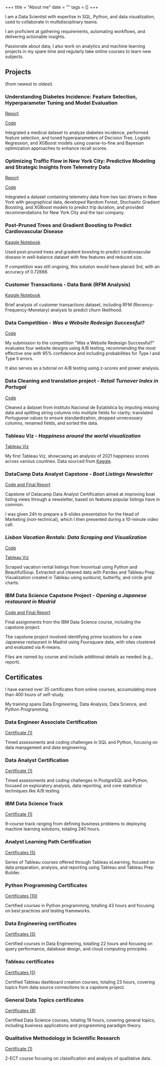 +++
title = "About me"
date = ""
tags = []
+++

I am a Data Scientist with expertise in SQL, Python, and data visualization, used to collaborate in multidisciplinary teams. 

I am proficient at gathering requirements, automating workflows, and delivering actionable insights. 

Passionate about data, I also work on analytics and machine learning projects in my spare time and regularly take online courses to learn new subjects.


## Projects

(from newest to oldest)

### Understanding Diabetes Incidence: Feature Selection, Hyperparameter Tuning and Model Evaluation

[<i class="fas fa-chart-area"></i> Report](https://www.datacamp.com/datalab/w/906bc7be-049d-4572-9ed7-61b7dc8922bb)

[<i class="fas fa-code"></i> Code](https://www.datacamp.com/datalab/w/906bc7be-049d-4572-9ed7-61b7dc8922bb/edit)

Integrated a medical dataset to analyze diabetes incidence, performed feature selection, and tuned hyperparameters of Decision Tree, Logistic Regression, and XGBoost models using coarse-to-fine and Bayesian optimization approaches to enhance recall scores.

### Optimizing Traffic Flow in New York City: Predictive Modeling and Strategic Insights from Telemetry Data

[<i class="fas fa-chart-area"></i> Report](https://www.datacamp.com/datalab/w/bbed1362-0471-4255-8e9c-1d30be4c1284)

[<i class="fas fa-code"></i> Code](https://www.datacamp.com/datalab/w/bbed1362-0471-4255-8e9c-1d30be4c1284/edit)

Integrated a dataset containing telemetry data from two taxi drivers in New York with geographical data, developed Random Forest, Stochastic Gradient Boosting, and XGBoost models to predict trip duration, and provided recommendations for New York City and the taxi company.


### Post-Pruned Trees and Gradient Boosting to Predict Cardiovascular Disease

[<i class="fab fa-kaggle"></i> Kaggle Notebook](https://www.kaggle.com/code/adiugm/post-pruned-trees-and-gradient-boosting)

Used post-pruned trees and gradient boosting to predict cardiovascular disease in well-balance dataset with few features and reduced size.

If competition was still ongoing, this solution would have placed 3rd, with an accuracy of 0.72666.


### Customer Transactions - Data Bank (RFM Analysis)

[<i class="fab fa-kaggle"></i> Kaggle Notebook](https://www.kaggle.com/code/adiugm/customer-transaction-analysis-data-bank)

Brief analysis of customer transactions dataset, including RFM (Recency-Frequency-Monetary) analysis to predict churn likelihood.


### Data Competition - *Was a Website Redesign Successful?*

[<i class="fab fa-github"></i> Code](https://github.com/fmsrosa/Website-design-A-B-testing)

My submission to the competition "Was a Website Redesign Successful?" evaluates four website designs using A/B testing, recommending the most effective one with 95% confidence and including probabilities for Type I and Type II errors.

It also serves as a tutorial on A/B testing using z-scores and power analysis.

### Data Cleaning and translation project - *Retail Turnover Index in Portugal*

[<i class="fab fa-github"></i> Code](https://github.com/fmsrosa/retail_turnover/)

Cleaned a dataset from Instituto Nacional de Estatística by imputing missing data and splitting string columns into multiple fields for clarity; translated Portuguese values to ensure standardization, dropped unnecessary columns, renamed fields, and sorted the data.


### Tableau Viz - *Happiness around the world visualization*

[<i class="fas fa-chart-area"></i> Tableau Viz](https://public.tableau.com/app/profile/f.tima.rosa/viz/Happinessaroundtheworld_16369226062330/Dashboard)

My first Tableau Viz, showcasing an analysis of 2021 happiness scores across various countries. Data sourced from [Kaggle](https://www.kaggle.com/datasets/sreerajsnair/happiness-index-2021).

### DataCamp Data Analyst Capstone - *Boat Listings Newsletter*

[<i class="fab fa-github"></i> Code and Final Report](https://github.com/fmsrosa/Boat-Listings-Newsletter)

Capstone of Datacamp Data Analyst Certification aimed at improving boat listing views through a newsletter, based on features popular listings have in common.

I was given 24h to prepare a 8-slides presentation for the Head of Marketing (non-technical), which I then presented during a 10-minute video call.


### *Lisbon Vacation Rentals: Data Scraping and Visualization*

[<i class="fab fa-github"></i> Code](https://github.com/fmsrosa/scraped_listings)

[<i class="fas fa-chart-area"></i> Tableau Viz](https://public.tableau.com/app/profile/f.tima.rosa/viz/ListingsofvacationrentalsintheLisbondistrict/Story1)

Scraped vacation rental listings from Imovirtual using Python and BeautifulSoup. 
Extracted and cleaned data with Pandas and Tableau Prep. 
Visualization created in Tableau using sunburst, butterfly, and circle grid charts.

### IBM Data Science Capstone Project - *Opening a Japanese restaurant in Madrid*
[<i class="fab fa-github"></i> Code and Final Report](https://github.com/fmsrosa/IBM-Data-Science)

Final assignments from the IBM Data Science course, including the capstone project.

The capstone project involved identifying prime locations for a new Japanese restaurant in Madrid using Foursquare data, with sites clustered and evaluated via K-means.

Files are named by course and include additional details as needed (e.g., report).


## Certificates

I have earned over 35 certificates from online courses, accumulating more than 400 hours of self-study. 

My training spans Data Engineering, Data Analysis, Data Science, and Python Programming.

### Data Engineer Associate Certification

[<i class="fas fa-certificate"></i> Certificate (1)](https://www.datacamp.com/certificate/DEA0010803278304)

Timed assessments and coding challenges in SQL and Python, focusing on data management and data engineering.

### Data Analyst Certification
[<i class="fas fa-certificate"></i> Certificate (1)](https://www.datacamp.com/certificate/DA0010668870974)

Timed assessments and coding challenges in PostgreSQL and Python, focused on exploratory analysis, data reporting, and core statistical techniques like A/B testing.

### IBM Data Science Track

[<i class="fas fa-certificate"></i> Certificate (1)](http://www.coursera.org/verify/professional-cert/E23QZH9FSBY4)

9-course track ranging from defining business problems to deploying machine learning solutions, totaling 240 hours.

### Analyst Learning Path Certification

[<i class="fas fa-certificate"></i> Certificates (5)](https://www.credly.com/users/fatima-rosa.2488e7b0/badges)

Series of Tableau courses offered through Tableau eLearning, focused on data preparation, analysis, and reporting using Tableau and Tableau Prep Builder.

### Python Programming Certificates

[<i class="fas fa-certificate"></i> Certificates (10)](https://github.com/fmsrosa/certificates/tree/main/Python%20Programming)

Certified courses in Python programming, totalling 43 hours and focusing on best practices and testing frameworks.

### Data Engineering certificates

[<i class="fas fa-certificate"></i> Certificates (5)](https://github.com/fmsrosa/certificates/tree/main/Data%20Enginneering)

Certified courses in Data Engineering, totalling 22 hours and focusing on query performance, database design, and cloud computing principles.

### Tableau certificates

[<i class="fas fa-certificate"></i> Certificates (5)](https://github.com/fmsrosa/certificates/tree/main/Tableau)

Certified Tableau dashboard creation courses, totaling 23 hours, covering topics from data source connections to a capstone project.

### General Data Topics certificates

[<i class="fas fa-certificate"></i> Certificates (8)](https://github.com/fmsrosa/certificates/tree/main/Tableau)

Certified Data Science courses, totaling 19 hours, covering general topics, including business applications and programming paradigm theory.

### Qualitative Methodology in Scientific Research

[<i class="fas fa-certificate"></i> Certificate (1)](https://app.box.com/s/svy4o6zm2x1iv7yf9fvws4us0nbkx2jg)

2-ECT course focusing on classification and analysis of qualitative data.



